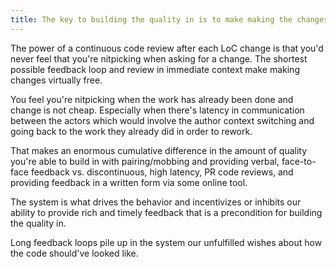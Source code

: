 ```yaml
---
title: The key to building the quality in is to make making the changes very cheap
---
```



The power of a continuous code review after each LoC change is that you'd never feel that you're nitpicking when asking for a change.
The shortest possible feedback loop and review in immediate context make making changes virtually free.

You feel you're nitpicking when the work has already been done and change is not cheap.
Especially when there's latency in communication between the actors which would involve the author context switching and going back to the work they already did in order to rework.

That makes an enormous cumulative difference in the amount of quality you're able to build in with pairing/mobbing and providing verbal, face-to-face feedback vs. discontinuous, high latency, PR code reviews, and providing feedback in a written form via some online tool.

The system is what drives the behavior and incentivizes or inhibits our ability to provide rich and timely feedback that is a precondition for building the quality in.

Long feedback loops pile up in the system our unfulfilled wishes about how the code should've looked like.
